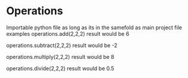 # Operations
Importable python file as long as its in the samefold as main project file
examples
operations.add(2,2,2)
result would be 6

operations.subtract(2,2,2)
result would be -2

operations.multiply(2,2,2)
result would be 8

operations.divide(2,2,2)
result would be 0.5

